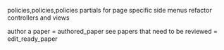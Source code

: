 policies,policies,policies
partials for page specific side menus
refactor controllers and views

author a paper = authored_paper
see papers that need to be reviewed = edit_ready_paper

